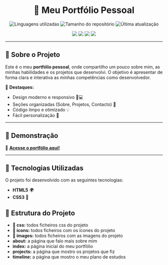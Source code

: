 <h1 align="center"> 🚀 Meu Portfólio Pessoal </h1>

<p align="center">
  <img src="https://img.shields.io/github/languages/count/samuel00ferreira00/meu_portfolio?style=for-the-badge" alt="Linguagens utilizadas">
  <img src="https://img.shields.io/github/repo-size/samuel00ferreira00/meu_portfolio?style=for-the-badge" alt="Tamanho do repositório">
  <img src="https://img.shields.io/github/last-commit/samuel00ferreira00/meu_portfolio?style=for-the-badge" alt="Última atualização">
</p>

<p align="center">
  <img src="https://img.shields.io/badge/HTML5-%23E34F26.svg?style=for-the-badge&logo=html5&logoColor=white">
  <img src="https://img.shields.io/badge/CSS3-%231572B6.svg?style=for-the-badge&logo=css3&logoColor=white">
  <img src="https://img.shields.io/badge/JavaScript-%23F7DF1E.svg?style=for-the-badge&logo=javascript&logoColor=black">
  <img src="https://img.shields.io/badge/Bootstrap-%23563D7C.svg?style=for-the-badge&logo=bootstrap&logoColor=white">
</p>

---

## 📖 Sobre o Projeto
Este é o meu **portfólio pessoal**, onde compartilho um pouco sobre mim, as minhas habilidades e os projetos que desenvolvi. O objetivo é apresentar de forma clara e interativa as minhas competências como desenvolvedor.

🎯 **Destaques:**
- Design moderno e responsivo 📱💻
- Seções organizadas (Sobre, Projetos, Contacto) 📌
- Código limpo e otimizado 💡
- Fácil personalização 🎨

---

## 🎨 Demonstração  
🔗 **[Acesse o portfólio aqui!](https://seu-site.com/)**  

---

## 🚀 Tecnologias Utilizadas
O projeto foi desenvolvido com as seguintes tecnologias:

- **HTML5** 🌍  
- **CSS3** 🎨  
 
 



## 📂 Estrutura do Projeto
- **📂 css:** todos ficheiros css do projeto
- **📂 icons:** todos ficheiros com os ícones do projeto
- **📂 images:** todos ficheiros com as imagens do projeto
- **about:** a página que falo mais sobre mim
- **index:** a página inicial do meu portfólio
- **projects:** a página que mostro os projetos que fiz
- **timeline:** a página que mostro o meu plano de estudos
